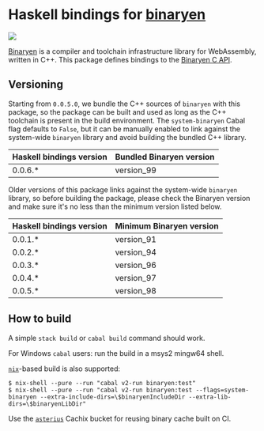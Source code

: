 # Haskell bindings for [binaryen][binaryen]

![](https://github.com/tweag/haskell-binaryen/workflows/pipeline/badge.svg?branch=master)

[Binaryen][binaryen] is a compiler and toolchain infrastructure library for
WebAssembly, written in C++. This package defines bindings to the [Binaryen C
API][binaryen-api].

## Versioning

Starting from `0.0.5.0`, we bundle the C++ sources of `binaryen` with this
package, so the package can be built and used as long as the C++ toolchain is
present in the build environment. The `system-binaryen` Cabal flag defaults to
`False`, but it can be manually enabled to link against the system-wide
`binaryen` library and avoid building the bundled C++ library.

| Haskell bindings version | Bundled Binaryen version |
| ------------------------ | ------------------------ |
| 0.0.6.\*                 | version_99               |

Older versions of this package links against the system-wide `binaryen` library,
so before building the package, please check the Binaryen version and make sure
it's no less than the minimum version listed below.

| Haskell bindings version | Minimum Binaryen version |
| ------------------------ | ------------------------ |
| 0.0.1.\*                 | version_91               |
| 0.0.2.\*                 | version_94               |
| 0.0.3.\*                 | version_96               |
| 0.0.4.\*                 | version_97               |
| 0.0.5.\*                 | version_98               |

## How to build

A simple `stack build` or `cabal build` command should work.

For Windows `cabal` users: run the build in a msys2 mingw64 shell.

[`nix`][nix]-based build is also supported:

```shell
$ nix-shell --pure --run "cabal v2-run binaryen:test"
$ nix-shell --pure --run "cabal v2-run binaryen:test --flags=system-binaryen --extra-include-dirs=\$binaryenIncludeDir --extra-lib-dirs=\$binaryenLibDir"
```

Use the [`asterius`][cachix-asterius] Cachix bucket for reusing binary cache
built on CI.

[binaryen]: https://github.com/WebAssembly/binaryen
[binaryen-api]: https://github.com/WebAssembly/binaryen/blob/master/src/binaryen-c.h
[cachix-asterius]: https://app.cachix.org/cache/asterius
[nix]: https://nixos.org/nix
